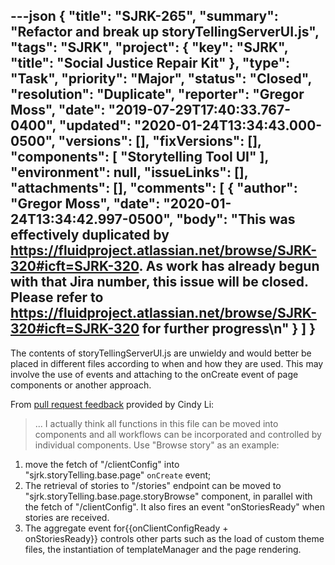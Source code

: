 ---json
{
  "title": "SJRK-265",
  "summary": "Refactor and break up storyTellingServerUI.js",
  "tags": "SJRK",
  "project": {
    "key": "SJRK",
    "title": "Social Justice Repair Kit"
  },
  "type": "Task",
  "priority": "Major",
  "status": "Closed",
  "resolution": "Duplicate",
  "reporter": "Gregor Moss",
  "date": "2019-07-29T17:40:33.767-0400",
  "updated": "2020-01-24T13:34:43.000-0500",
  "versions": [],
  "fixVersions": [],
  "components": [
    "Storytelling Tool UI"
  ],
  "environment": null,
  "issueLinks": [],
  "attachments": [],
  "comments": [
    {
      "author": "Gregor Moss",
      "date": "2020-01-24T13:34:42.997-0500",
      "body": "This was effectively duplicated by <https://fluidproject.atlassian.net/browse/SJRK-320#icft=SJRK-320>. As work has already begun with that Jira number, this issue will be closed. Please refer to <https://fluidproject.atlassian.net/browse/SJRK-320#icft=SJRK-320> for further progress\n"
    }
  ]
}
---
The contents of storyTellingServerUI.js are unwieldy and would better be placed in different files according to when and how they are used. This may involve the use of events and attaching to the onCreate event of page components or another approach.

From [pull request feedback](https://github.com/fluid-project/sjrk-story-telling/pull/33#discussion_r308400547) provided by Cindy Li:

> ... I actually think all functions in this file can be moved into components and all workflows can be incorporated and controlled by individual components. Use "Browse story" as an example:

1. move the fetch of "/clientConfig" into "sjrk.storyTelling.base.page" `onCreate` event;
2. The retrieval of stories to "/stories" endpoint can be moved to "sjrk.storyTelling.base.page.storyBrowse" component, in parallel with the fetch of "/clientConfig". It also fires an event "onStoriesReady" when stories are received.
3. The aggregate event for{{onClientConfigReady + onStoriesReady}} controls other parts such as the load of custom theme files, the instantiation of templateManager and the page rendering.

        